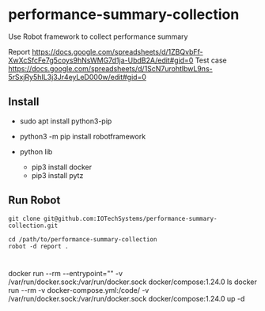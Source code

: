 # performance-summary-collection
Use Robot framework to collect performance summary

Report
https://docs.google.com/spreadsheets/d/1ZBQvbFf-XwXcSfcFe7g5coys9hNsWMG7d1ja-UbdB2A/edit#gid=0
Test case
https://docs.google.com/spreadsheets/d/1ScN7urohtlbwL9ns-5rSxjRy5hIL3j3Jr4eyLeD000w/edit#gid=0


## Install

* sudo apt install python3-pip
* python3 -m pip install robotframework

* python lib
  * pip3 install docker
  * pip3 install pytz


## Run Robot

```
git clone git@github.com:IOTechSystems/performance-summary-collection.git

cd /path/to/performance-summary-collection
robot -d report .
```


#
docker run --rm --entrypoint="" -v /var/run/docker.sock:/var/run/docker.sock docker/compose:1.24.0 ls
docker run --rm -v docker-compose.yml:/code/ -v /var/run/docker.sock:/var/run/docker.sock docker/compose:1.24.0 up -d